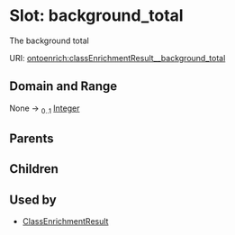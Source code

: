 
# Slot: background_total


The background total

URI: [ontoenrich:classEnrichmentResult__background_total](https://w3id.org/oak/class-enrichment/classEnrichmentResult__background_total)


## Domain and Range

None &#8594;  <sub>0..1</sub> [Integer](types/Integer.md)

## Parents


## Children


## Used by

 * [ClassEnrichmentResult](ClassEnrichmentResult.md)
